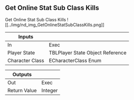 ## Get Online Stat Sub Class Kills
Get Online Stat Sub Class Kills
![[../img/nd_img_GetOnlineStatSubClassKills.png]]

|Inputs||
|--|--|
| In | Exec |
| Player State | TBLPlayer State Object Reference |
| Character Class | ECharacterClass Enum |

|Outputs||
|--|--|
| Out | Exec |
| Return Value | Integer |
